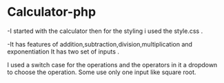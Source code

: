 ﻿# Calculator-php

-I started with the calculator then for the styling i used the style.css .

-It has features of addition,subtraction,division,multiplication and exponentiation It has two set of inputs .

I used a switch case for the operations and the operators in it a dropdown to choose the operation.
Some use only one input like square root.

